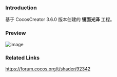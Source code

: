 ### Introduction
基于 CocosCreator 3.6.0 版本创建的 **镜面光泽** 工程。

### Preview
![image](../../../gif/202202/2022022410.gif)

### Related Links
https://forum.cocos.org/t/shader/92342